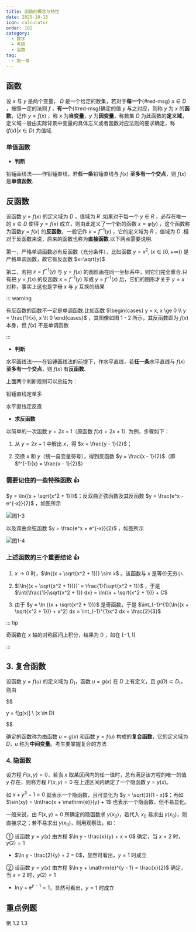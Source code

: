```yaml
---
title: 函数的概念与特性
date: 2025-10-15
icon: calculator
order: 102
category:
  - 数学
  - 考研
  - 高数
tag:
  - 第一章
---
```


## 函数

设 $x$ 与 $y$ 是两个变量， $D$ 是一个给定的数集，若对于**每一个**{#red-msg} $x \in D$ ，按照一定的法则 $f$ ，**有一个**{#red-msg}确定的值 $y$ 与之对应，则称 $y$ 为 $x$ 的**函数**，记作 $y=f(x)$ ，称 $x$ 为**自变量**，$y$ 为**因变量**，称数集 $D$ 为此函数的**定义域**，定义域一般由实际背景中变量的具体忘义或者函数对应法则的要求确定，称 $(f(x)|x \in D)$ 为值域.

### 单值函数

- **判断**

铅锤画线法——作铅锤直线，若**任一条**铅锤直线与 $f(x)$ **至多有一个交点**，则 $f(x)$ 是**单值函数**.

## 反函数

设函数 $y = f(x)$ 的定义域为 $D$ ，值域为 $R$ .如果对于每一个 $y \in R$ ，必存在唯一的 $x \in D$ 使得 $y = f(x)$ 成立，则由此定义了一个新的函数 $x = \varphi(y)$ ，这个函数称为函数$y = f(x)$ 的**反函数**，一般记作 $x = f^{-1}(y)$ ，它的定义域为 $R$ ，值域为 $D$ .相对于反函数来说，原来的函数也称为**直接函数**.以下两点需要说明.

第一，严格单调函数必有反函数（充分条件），比如函数 $y = x^2, (x \in [0,+∞))$ 是严格单调函数，故它有反函数 $x=\sqrt{y}$

第二，若把 $x = f^{-1}(y)$ 与 $y = f(x)$ 的图形画在同一坐标系中，则它们完全重合.只有把 $y = f(x)$ 的反函数 $x = f^{-1}(y)$ 写成 $y = f^{-1}(x)$ 后，它们的图形才关于 $y = x$ 对称，事实上这也是字母 $x$ 与 $y$ 互换的结果

::: warning 

有反函数的函数不一定是单调函数.比如函数 $\begin{cases} y =  x, x \ge 0 \\ y = \frac{1}{x}, x \lt 0 \end{cases}$ ，其图像如图 1 - 2 所示，其反函数即为 $f(x)$ 本身，但 $f(x)$ 不是单调函数

:::

- **判断**

水平画线法——在铅锤画线法的前提下，作水平直线，若**任一条**水平直线与 $f(x)$ **至多有一个交点**，则 $f(x)$ 有**反函数**.

上面两个判断规则可以总结为：

铅锤直线定单多

水平直线定反直

- **求反函数**

以简单的一次函数 $y = 2x + 1$（原函数 $f(x) = 2x + 1$）为例，步骤如下：

1. 从 $y = 2x + 1$ 中解出 $x$，得 $x = \frac{y - 1}{2}$；

2. 交换 $x$ 和 $y$（统一自变量符号），得到反函数 $y = \frac{x - 1}{2}$（即 $f^{-1}(x) = \frac{x - 1}{2}$）

### 需要记住的一些特殊函数 :thumbsup:

$y = \ln{(x + \sqrt{x^2 + 1})}$；反双曲正弦函数及其反函数 $y = \frac{e^x - e^{-x}}{2}$ ，如图所示

![图1-3]()

以及双曲余弦函数 $y = \frac{e^x + e^{-x}}{2}$ ，如图所示

![图1-4]()

### 上述函数的三个重要结论 :thumbsup:

1. $x \rightarrow 0$ 时，$\ln{(x + \sqrt{x^2 + 1})} \sim x$ 。该函数与 $x$ 是等价无穷小.

2. $[\ln{(x + \sqrt{x^2 + 1})}]' = \frac{1}{\sqrt{x^2 + 1}}$ ，于是 $\int{\frac{1}{\sqrt{x^2 + 1}} dx} = \ln{(x + \sqrt{x^2 + 1})} + C$

3. 由于 $y = \ln {(x + \sqrt{x^2 + 1})}$ 是奇函数，于是 $\int_{-1}^{1}[\ln{(x + \sqrt{x^2 + 1})} + x^2] dx = \int_{-1}^{1}x^2 dx = \frac{2}{3}$

::: tip

奇函数在 $x$ 轴的对称区间上积分，结果为 $0$ ，如在 $[-1, 1]$

:::

## 3. 复合函数

设函数 $y = f(u)$ 的定义域为 $D_1$，函数 $u = g(x)$ 在 $D$ 上有定义，且 $g(D) \subset D_1$，则由

$$

y = f[g(x)] \ (x \in D)

$$

确定的函数称为由函数 $u = g(x)$ 和函数 $y = f(u)$ 构成的**复合函数**，它的定义域为 $D$，$u$ 称为**中间变量**。考生要掌握复合的方法

### 4. 隐函数

设方程 $F(x, y) = 0$，若当 $x$ 取某区间内的任一值时，总有满足该方程的唯一的值 $y$ 存在，则称方程 $F(x, y) = 0$ 在上述区间内确定了一个隐函数 $y = y(x)$。

如 $x + y^3 - 1 = 0$ 就表示一个隐函数，且可显化为 $y = \sqrt[3]{1 - x}$；再如 $\sin(xy) = \ln\frac{x + \mathrm{e}}{y} + 1$ 也表示一个隐函数，但不易显化。

一般来说，由 $F(x, y) = 0$ 所确定的隐函数求 $y(x_0)$，若代入 $x_0$ 易求出 $y(x_0)$，则直接求之；若不易求出 $y(x_0)$，则用观察法。如：


① 设函数 $y = y(x)$ 由方程 $\ln y - \frac{x}{y} + x = 0$ 确定，当 $x = 2$ 时，$y(2) = 1$
- $\ln y - \frac{2}{y} + 2 = 0$，显然可看出，$y = 1$ 时成立

② 设函数 $y = y(x)$ 由方程 $\ln y + \mathrm{e}^{y - 1} = \frac{x}{2}$ 确定，当 $x = 2$ 时，$y(2) = 1$
- $\ln y + \mathrm{e}^{y - 1} = 1$，显然可看出，$y = 1$ 时成立

## 重点例题

例 1.2  1.3